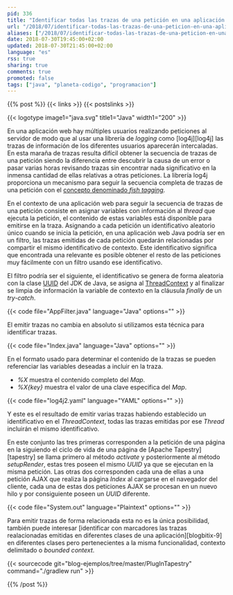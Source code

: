 ```yaml
---
pid: 336
title: "Identificar todas las trazas de una petición en una aplicación web Java con log4j"
url: "/2018/07/identificar-todas-las-trazas-de-una-peticion-en-una-aplicacion-web-java-con-log4j/"
aliases: ["/2018/07/identificar-todas-las-trazas-de-una-peticion-en-una-aplicacion-web-con-log4j/"]
date: 2018-07-30T19:45:00+02:00
updated: 2018-07-30T21:45:00+02:00
language: "es"
rss: true
sharing: true
comments: true
promoted: false
tags: ["java", "planeta-codigo", "programacion"]
---
```


{{% post %}}
{{< links >}}
{{< postslinks >}}

{{< logotype image1="java.svg" title1="Java" width1="200" >}}

En una aplicación web hay múltiples usuarios realizando peticiones al servidor de modo que al usar una librería de _logging_ como [log4j][log4j] las trazas de información de los diferentes usuarios aparecerán intercaladas. En esta maraña de trazas resulta difícil obtener la secuencia de trazas de una petición siendo la diferencia entre descubrir la causa de un error o pasar varias horas revisando trazas sin encontrar nada significativo en la inmensa cantidad de ellas relativas a otras peticiones. La librería log4j proporciona un mecanismo para seguir la secuencia completa de trazas de una petición con el [concepto denominado _fish tagging_](https://logging.apache.org/log4j/2.x/manual/thread-context.html).

En el contexto de una aplicación web para seguir la secuencia de trazas de una petición consiste en asignar variables con información al _thread_ que ejecuta la petición, el contenido de estas variables está disponible para emitirse en la traza. Asignando a cada petición un identificativo aleatorio único cuando se inicia la petición, en una aplicación web Java podría ser en un filtro, las trazas emitidas de cada petición quedarán relacionadas por compartir el mismo identificativo de contexto. Este identificativo significa que encontrada una relevante es posible obtener el resto de las peticiones muy fácilmente con un filtro usando ese identificativo.

El filtro podría ser el siguiente, el identificativo se genera de forma aleatoria con la clase [UUID](https://docs.oracle.com/javase/10/docs/api/java/util/UUID.html) del JDK de Java, se asigna al [ThreadContext](https://logging.apache.org/log4j/2.0/log4j-api/apidocs/org/apache/logging/log4j/ThreadContext.html) y al finalizar se limpia de información la variable de contexto en la cláusula _finally_ de un _try-catch_.

{{< code file="AppFilter.java" language="Java" options="" >}}

El emitir trazas no cambia en absoluto si utilizamos esta técnica para identificar trazas.

{{< code file="Index.java" language="Java" options="" >}}

En el formato usado para determinar el contenido de la trazas se pueden referenciar las variables deseadas a incluir en la traza.

* _%X_ muestra el contenido completo del _Map_.
* _%X{key}_ muestra el valor de una clave especifica del _Map_.

{{< code file="log4j2.yaml" language="YAML" options="" >}}

Y este es el resultado de emitir varias trazas habiendo establecido un identificativo en el _ThreadContext_, todas las trazas emitidas por ese _Thread_ incluirán el mismo identificativo.

En este conjunto las tres primeras corresponden a la petición de una página en la siguiendo el ciclo de vida de una página de [Apache Tapestry][tapestry] se llama primero al método _activate_ y posteriormente al método _setupRender_, estas tres poseen el mismo _UUID_ ya que se ejecutan en la misma petición. Las otras dos corresponden cada una de ellas a una petición AJAX que realiza la página _Index_ al cargarse en el navegador del cliente, cada una de estas dos peticiones AJAX se procesan en un nuevo hilo y por consiguiente poseen un _UUID_ diferente.

{{< code file="System.out" language="Plaintext" options="" >}}

Para emitir trazas de forma relacionada esta no es la única posibilidad, también puede interesar [identificar con marcadores las trazas realacionadas emitidas en diferentes clases de una aplicación][blogbitix-9] en diferentes clases pero pertenecientes a la misma funcionalidad, contexto delimitado o _bounded context_.

{{< sourcecode git="blog-ejemplos/tree/master/PlugInTapestry" command="./gradlew run" >}}

{{% /post %}}
